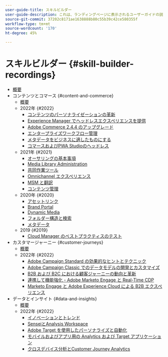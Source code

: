 ```yaml
---
user-guide-title: スキルビルダー
user-guide-description: これは、ランディングページに表示されるユーザーガイドの説明です。
source-git-commit: 37202c8171ae1638888b80c55b39c42ce580355f
workflow-type: tm+mt
source-wordcount: '170'
ht-degree: 45%

---
```



# スキルビルダー {#skill-builder-recordings}

+ [概要](overview.md)
+ コンテンツとコマース {#content-and-commerce}
   + [概要](content-and-commerce/overview.md)
   + 2022年 {#2022}
      + [コンテンツのパーソナライゼーションの革新](content-and-commerce/2022/content-perosonalization.md)
      + [ Experience Manager でヘッドレスエクスペリエンスを提供](content-and-commerce/2022/headless.md)
      + [Adobe Commerce 2.4.4 のアップグレード](content-and-commerce/2022/commerce-upgrade.md)
      + [エンタープライズワークフロー管理](content-and-commerce/2022/workflow.md)
      + [メタデータをビジネスに適したものにする](content-and-commerce/2022/metadata.md)
      + [コマースおよびPWA Studioのヘッドレス](content-and-commerce/2022/headless-pwa.md)
   + 2021年 {#2021}
      + [オーサリングの基本事項](content-and-commerce/2021/authoring-fundamentals.md)
      + [Media Library Administration](content-and-commerce/2021/media-library-administration.md)
      + [共同作業ツール](content-and-commerce/2021/collaboration-tools.md)
      + [Omnichannel エクスペリエンス](content-and-commerce/2021/omnichannel-experiences.md)
      + [MSM と翻訳](content-and-commerce/2021/multi-site-management-web-translation.md)
      + [コンテンツ管理](content-and-commerce/2021/traditional-headless-content-management.md)
   + 2020年 {#2020}
      + [アセットリンク](content-and-commerce/2020/asset-link.md)
      + [Brand Portal](content-and-commerce/2020/brand-portal.md)
      + [Dynamic Media](content-and-commerce/2020/dynamic-media.md)
      + [フォルダー構造と検索](content-and-commerce/2020/folder-structure-search.md)
      + [メタデータ](content-and-commerce/2020/metadata.md)
   + 2019 {#2019}
      + [Cloud Manager のベストプラクティスのテスト](content-and-commerce/2019/cloud-manager-testing.md)
+ カスタマージャーニー {#customer-journeys}
   + [概要](customer-journeys/overview.md)
   + 2022年 {#2022}
      + [Adobe Campaign Standard の効果的なヒントとテクニック](customer-journeys/2022/tips-and-tricks.md)
      + [Adobe Campaign Classic でのデータモデルの開発とカスタマイズ](customer-journeys/2022/data-models.md)
      + [B2B および B2C における顧客ジャーニーの動向と革新](customer-journeys/2022/keynote.md)
      + [連携して機能強化 - Adobe Marketo Engage と Real-Time CDP](customer-journeys/2022/b2b-campaigns.md)
      + [Marketo Engage と Adobe Experience Cloud による B2B エクスペリエンス](customer-journeys/2022/b2b-experiences.md)
+ データとインサイト {#data-and-insights}
   + [概要](data-and-insights/overview.md)
   + 2022年 {#2022}
      + [イノベーションとトレンド](data-and-insights/2022/innovations.md)
      + [SenseiとAnalysis Workspace](data-and-insights/2022/sensei.md)
      + [Adobe Target を使用したパーソナライズと自動化](data-and-insights/2022/personalize.md)
      + [モバイルおよびアプリ用の Analytics および Target アプリケーション](data-and-insights/2022/mobile-and-apps.md)
      + [クロスデバイス分析とCustomer Journey Analytics](data-and-insights/2022/cross-device-analytics.md)

<!--    + [Adobe Campaign Classic V7 vs V8](customer-journeys/2022/classic-v7-vs-v8.md) -->
